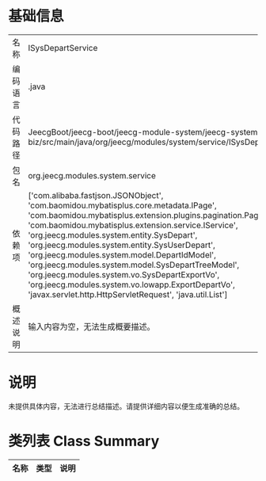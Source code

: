 # 基础信息

|      |      |
|------|------|
| 名称 | ISysDepartService |
| 编码语言 | .java |
| 代码路径 | JeecgBoot/jeecg-boot/jeecg-module-system/jeecg-system-biz/src/main/java/org/jeecg/modules/system/service/ISysDepartService.java |
| 包名 | org.jeecg.modules.system.service |
| 依赖项 | ['com.alibaba.fastjson.JSONObject', 'com.baomidou.mybatisplus.core.metadata.IPage', 'com.baomidou.mybatisplus.extension.plugins.pagination.Page', 'com.baomidou.mybatisplus.extension.service.IService', 'org.jeecg.modules.system.entity.SysDepart', 'org.jeecg.modules.system.entity.SysUserDepart', 'org.jeecg.modules.system.model.DepartIdModel', 'org.jeecg.modules.system.model.SysDepartTreeModel', 'org.jeecg.modules.system.vo.SysDepartExportVo', 'org.jeecg.modules.system.vo.lowapp.ExportDepartVo', 'javax.servlet.http.HttpServletRequest', 'java.util.List'] |
| 概述说明 | 输入内容为空，无法生成概要描述。 |

# 说明

未提供具体内容，无法进行总结描述。请提供详细内容以便生成准确的总结。

# 类列表 Class Summary

| 名称   | 类型  | 说明 |
|-------|------|-------------|




